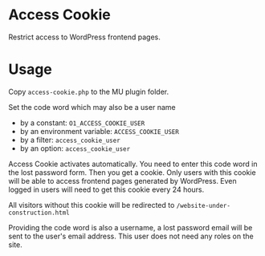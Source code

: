 # Access Cookie

Restrict access to WordPress frontend pages.

# Usage

Copy `access-cookie.php` to the MU plugin folder.

Set the code word which may also be a user name

- by a constant: `O1_ACCESS_COOKIE_USER`
- by an environment variable: `ACCESS_COOKIE_USER`
- by a filter: `access_cookie_user`
- by an option: `access_cookie_user`

Access Cookie activates automatically.
You need to enter this code word in the lost password form.
Then you get a cookie.
Only users with this cookie will be able to access frontend pages generated by WordPress.
Even logged in users will need to get this cookie every 24 hours.

All visitors without this cookie will be redirected to `/website-under-construction.html`

Providing the code word is also a username,
a lost password email will be sent to the user's email address.
This user does not need any roles on the site.

